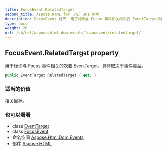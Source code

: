 ```yaml
---
title: FocusEvent.RelatedTarget
second_title: Aspose.HTML for .NET API 参考
description: FocusEvent 财产. 用于标识与 Focus 事件相关的次要 EventTarget具体取决于事件类型
type: docs
weight: 20
url: /zh/net/aspose.html.dom.events/focusevent/relatedtarget/
---
```

## FocusEvent.RelatedTarget property

用于标识与 Focus 事件相关的次要 EventTarget，具体取决于事件类型。

```csharp
public EventTarget RelatedTarget { get; }
```

### 适当的价值

相关目标。

### 也可以看看

* class [EventTarget](../../../aspose.html.dom/eventtarget/)
* class [FocusEvent](../)
* 命名空间 [Aspose.Html.Dom.Events](../../focusevent/)
* 部件 [Aspose.HTML](../../../)


